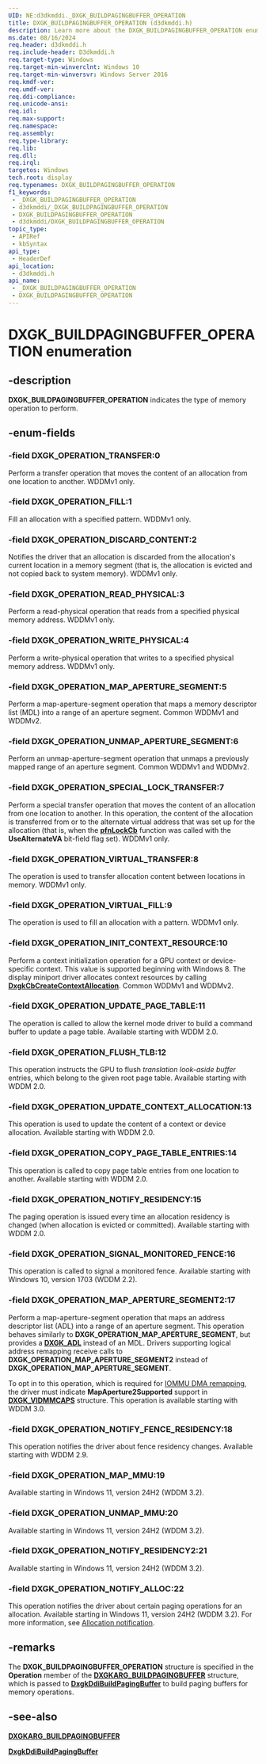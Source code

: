 ```yaml
---
UID: NE:d3dkmddi._DXGK_BUILDPAGINGBUFFER_OPERATION
title: DXGK_BUILDPAGINGBUFFER_OPERATION (d3dkmddi.h)
description: Learn more about the DXGK_BUILDPAGINGBUFFER_OPERATION enumeration.
ms.date: 08/16/2024
req.header: d3dkmddi.h
req.include-header: D3dkmddi.h
req.target-type: Windows
req.target-min-winverclnt: Windows 10
req.target-min-winversvr: Windows Server 2016
req.kmdf-ver: 
req.umdf-ver: 
req.ddi-compliance: 
req.unicode-ansi: 
req.idl: 
req.max-support: 
req.namespace: 
req.assembly: 
req.type-library: 
req.lib: 
req.dll: 
req.irql: 
targetos: Windows
tech.root: display
req.typenames: DXGK_BUILDPAGINGBUFFER_OPERATION
f1_keywords:
 - _DXGK_BUILDPAGINGBUFFER_OPERATION
 - d3dkmddi/_DXGK_BUILDPAGINGBUFFER_OPERATION
 - DXGK_BUILDPAGINGBUFFER_OPERATION
 - d3dkmddi/DXGK_BUILDPAGINGBUFFER_OPERATION
topic_type:
 - APIRef
 - kbSyntax
api_type:
 - HeaderDef
api_location:
 - d3dkmddi.h
api_name:
 - _DXGK_BUILDPAGINGBUFFER_OPERATION
 - DXGK_BUILDPAGINGBUFFER_OPERATION
---
```


# DXGK_BUILDPAGINGBUFFER_OPERATION enumeration

## -description

**DXGK_BUILDPAGINGBUFFER_OPERATION** indicates the type of memory operation to perform.

## -enum-fields

### -field DXGK_OPERATION_TRANSFER:0

Perform a transfer operation that moves the content of an allocation from one location to another. WDDMv1 only.

### -field DXGK_OPERATION_FILL:1

Fill an allocation with a specified pattern. WDDMv1 only.

### -field DXGK_OPERATION_DISCARD_CONTENT:2

Notifies the driver that an allocation is discarded from the allocation's current location in a memory segment (that is, the allocation is evicted and not copied back to system memory). WDDMv1 only.

### -field DXGK_OPERATION_READ_PHYSICAL:3

Perform a read-physical operation that reads from a specified physical memory address. WDDMv1 only.

### -field DXGK_OPERATION_WRITE_PHYSICAL:4

Perform a write-physical operation that writes to a specified physical memory address. WDDMv1 only.

### -field DXGK_OPERATION_MAP_APERTURE_SEGMENT:5

Perform a map-aperture-segment operation that maps a memory descriptor list (MDL) into a range of an aperture segment. Common WDDMv1 and WDDMv2.

### -field DXGK_OPERATION_UNMAP_APERTURE_SEGMENT:6

Perform an unmap-aperture-segment operation that unmaps a previously mapped range of an aperture segment. Common WDDMv1 and WDDMv2.

### -field DXGK_OPERATION_SPECIAL_LOCK_TRANSFER:7

Perform a special transfer operation that moves the content of an allocation from one location to another. In this operation, the content of the allocation is transferred from or to the alternate virtual address that was set up for the allocation (that is, when the [**pfnLockCb**](../d3dumddi/nc-d3dumddi-pfnd3dddi_lockcb.md) function was called with the **UseAlternateVA** bit-field flag set). WDDMv1 only.

### -field DXGK_OPERATION_VIRTUAL_TRANSFER:8

The operation is used to transfer allocation content between locations in memory. WDDMv1 only.

### -field DXGK_OPERATION_VIRTUAL_FILL:9

The operation is used to fill an allocation with a pattern. WDDMv1 only.

### -field DXGK_OPERATION_INIT_CONTEXT_RESOURCE:10

Perform a context initialization operation for a GPU context or device-specific context. This value is supported beginning with Windows 8. The display miniport driver allocates context resources by calling [**DxgkCbCreateContextAllocation**](nc-d3dkmddi-dxgkcb_createcontextallocation.md). Common WDDMv1 and WDDMv2.

### -field DXGK_OPERATION_UPDATE_PAGE_TABLE:11

The operation is called to allow the kernel mode driver to build a command buffer to update a page table. Available starting with WDDM 2.0.

### -field DXGK_OPERATION_FLUSH_TLB:12

This operation instructs the GPU to flush *translation look-aside buffer* entries, which belong to the given root page table. Available starting with WDDM 2.0.

### -field DXGK_OPERATION_UPDATE_CONTEXT_ALLOCATION:13

This operation is used to update the content of a context or device allocation. Available starting with WDDM 2.0.

### -field DXGK_OPERATION_COPY_PAGE_TABLE_ENTRIES:14

This operation is called to copy page table entries from one location to another. Available starting with WDDM 2.0.

### -field DXGK_OPERATION_NOTIFY_RESIDENCY:15

The paging operation is issued every time an allocation residency is changed (when allocation is evicted or committed). Available starting with WDDM 2.0.

### -field DXGK_OPERATION_SIGNAL_MONITORED_FENCE:16

This operation is called to signal a monitored fence. Available starting with Windows 10, version 1703 (WDDM 2.2).

### -field DXGK_OPERATION_MAP_APERTURE_SEGMENT2:17

Perform a map-aperture-segment operation that maps an address descriptor list (ADL) into a range of an aperture segment. This operation behaves similarly to **DXGK_OPERATION_MAP_APERTURE_SEGMENT**, but provides a [**DXGK_ADL**](ns-d3dkmddi-dxgk_adl.md) instead of an MDL. Drivers supporting logical address remapping receive calls to **DXGK_OPERATION_MAP_APERTURE_SEGMENT2** instead of **DXGK_OPERATION_MAP_APERTURE_SEGMENT**.

To opt in to this operation, which is required for [IOMMU DMA remapping](/windows-hardware/drivers/display/iommu-dma-remapping), the driver must indicate **MapAperture2Supported** support in [**DXGK_VIDMMCAPS**](ns-d3dkmddi-_dxgk_vidmmcaps.md) structure. This operation is available starting with WDDM 3.0.

### -field DXGK_OPERATION_NOTIFY_FENCE_RESIDENCY:18

This operation notifies the driver about fence residency changes. Available starting with WDDM 2.9.

### -field DXGK_OPERATION_MAP_MMU:19

Available starting in Windows 11, version 24H2 (WDDM 3.2).

### -field DXGK_OPERATION_UNMAP_MMU:20

Available starting in Windows 11, version 24H2 (WDDM 3.2).

### -field DXGK_OPERATION_NOTIFY_RESIDENCY2:21

Available starting in Windows 11, version 24H2 (WDDM 3.2).

### -field DXGK_OPERATION_NOTIFY_ALLOC:22

This operation notifies the driver about certain paging operations for an allocation. Available starting in Windows 11, version 24H2 (WDDM 3.2). For more information, see [Allocation notification](/windows-hardware/drivers/display/allocation-notification).

## -remarks

The **DXGK_BUILDPAGINGBUFFER_OPERATION** structure is specified in the **Operation** member of the [**DXGKARG_BUILDPAGINGBUFFER**](ns-d3dkmddi-_dxgkarg_buildpagingbuffer.md) structure, which is passed to [**DxgkDdiBuildPagingBuffer**](nc-d3dkmddi-dxgkddi_buildpagingbuffer.md) to build paging buffers for memory operations.

## -see-also

[**DXGKARG_BUILDPAGINGBUFFER**](ns-d3dkmddi-_dxgkarg_buildpagingbuffer.md)

[**DxgkDdiBuildPagingBuffer**](nc-d3dkmddi-dxgkddi_buildpagingbuffer.md)
